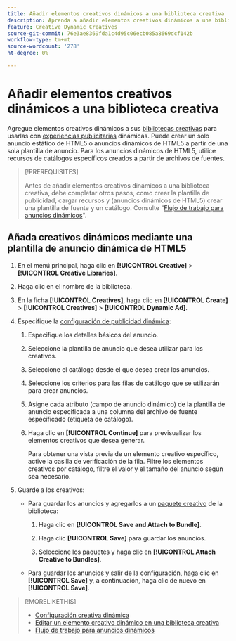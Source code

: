 ```yaml
---
title: Añadir elementos creativos dinámicos a una biblioteca creativa
description: Aprenda a añadir elementos creativos dinámicos a una biblioteca creativa.
feature: Creative Dynamic Creatives
source-git-commit: 76e3ae8369fda1c4d95c06ecb085a8669dcf142b
workflow-type: tm+mt
source-wordcount: '278'
ht-degree: 0%

---
```


# Añadir elementos creativos dinámicos a una biblioteca creativa

Agregue elementos creativos dinámicos a sus [bibliotecas creativas](creative-library-manage.md) para usarlas con [experiencias publicitarias](/help/creative/experiences/experience-about.md) dinámicas. Puede crear un solo anuncio estático de HTML5 o anuncios dinámicos de HTML5 a partir de una sola plantilla de anuncio. Para los anuncios dinámicos de HTML5, utilice recursos de catálogos específicos creados a partir de archivos de fuentes.

>[!PREREQUISITES]
>
>Antes de añadir elementos creativos dinámicos a una biblioteca creativa, debe completar otros pasos, como crear la plantilla de publicidad, cargar recursos y (anuncios dinámicos de HTML5) crear una plantilla de fuente y un catálogo. Consulte &quot;[Flujo de trabajo para anuncios dinámicos](/help/creative/introduction/workflow-dynamic-ads.md)&quot;.

<!-- This does't work for me 9/24 -- I still have to select a catalog:

## Add dynamic creatives using a static HTML5 ad template

1. In the main menu, click **[!UICONTROL Creative]** > **[!UICONTROL Creative Libraries]**.

1. Click the library name.

1. On the **[!UICONTROL Creatives]** tab, click **[!UICONTROL Create]** > **[!UICONTROL Creatives]** > **[!UICONTROL Dynamic Ad]**.

1. Specify the [dynamic ad settings](/help/creative/creative-libraries/creative-settings-dynamic.md#dynamic-ad-settings-static-html5):

   1. On the [!UICONTROL Basic Details] tab, specify the ad details and the clickURL.

   1. Click **[!UICONTROL Process]**.

   1. On the [!UICONTROL Attributes Details] tab, specify the dynamic ad attributes.

1. Click **[!UICONTROL Save]**.

-->

## Añada creativos dinámicos mediante una plantilla de anuncio dinámica de HTML5

1. En el menú principal, haga clic en **[!UICONTROL Creative]** > **[!UICONTROL Creative Libraries]**.

1. Haga clic en el nombre de la biblioteca.

1. En la ficha **[!UICONTROL Creatives]**, haga clic en **[!UICONTROL Create]** > **[!UICONTROL Creatives]** > **[!UICONTROL Dynamic Ad]**.

1. Especifique la [configuración de publicidad dinámica](/help/creative/creative-libraries/creative-settings-dynamic.md):

   1. Especifique los detalles básicos del anuncio.

   1. Seleccione la plantilla de anuncio que desea utilizar para los creativos.

   1. Seleccione el catálogo desde el que desea crear los anuncios.

   1. Seleccione los criterios para las filas de catálogo que se utilizarán para crear anuncios.

   1. Asigne cada atributo (campo de anuncio dinámico) de la plantilla de anuncio especificada a una columna del archivo de fuente especificado (etiqueta de catálogo).

   1. Haga clic en **[!UICONTROL Continue]** para previsualizar los elementos creativos que desea generar.

      Para obtener una vista previa de un elemento creativo específico, active la casilla de verificación de la fila. Filtre los elementos creativos por catálogo, filtre el valor <!-- explain more--> y el tamaño del anuncio según sea necesario.

1. Guarde a los creativos:

   * Para guardar los anuncios y agregarlos a un [paquete creativo](/help/creative/creative-libraries/bundle-manage.md) de la biblioteca:

      1. Haga clic en **[!UICONTROL Save and Attach to Bundle]**.

      1. Haga clic **[!UICONTROL Save]** para guardar los anuncios.

      1. Seleccione los paquetes y haga clic en **[!UICONTROL Attach Creative to Bundles]**.

   * Para guardar los anuncios y salir de la configuración, haga clic en **[!UICONTROL Save]** y, a continuación, haga clic de nuevo en **[!UICONTROL Save]**.

>[!MORELIKETHIS]
>
>* [Configuración creativa dinámica](creative-settings-dynamic.md)
>* [Editar un elemento creativo dinámico en una biblioteca creativa](creative-edit-dynamic.md)
>* [Flujo de trabajo para anuncios dinámicos](/help/creative/introduction/workflow-dynamic-ads.md)
